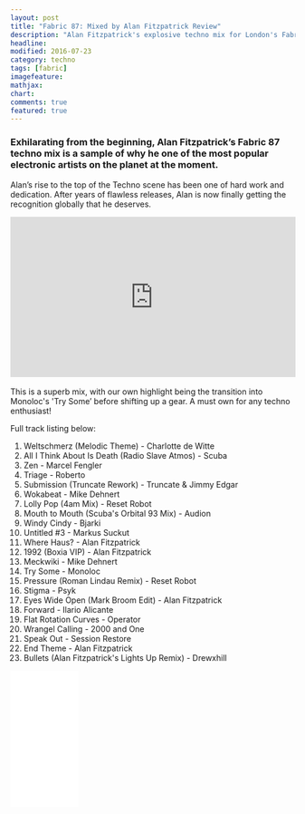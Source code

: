 ```yaml
---
layout: post
title: "Fabric 87: Mixed by Alan Fitzpatrick Review"
description: "Alan Fitzpatrick's explosive techno mix for London's Fabric nightclub"
headline: 
modified: 2016-07-23
category: techno
tags: [fabric]
imagefeature: 
mathjax: 
chart: 
comments: true
featured: true
---
```



### Exhilarating from the beginning, Alan Fitzpatrick’s Fabric 87 techno mix is a sample of why he one of the most popular electronic artists on the planet at the moment.


Alan’s rise to the top of the Techno scene has been one of hard work and dedication. After years of flawless releases, Alan is now finally getting the recognition globally that he deserves.


<style>.embed-container { position: relative; padding-bottom: 56.25%; height: 0; overflow: hidden; max-width: 100%; } .embed-container iframe, .embed-container object, .embed-container embed { position: absolute; top: 0; left: 0; width: 100%; height: 100%; }</style><div class='embed-container'><iframe src='https://www.youtube.com/embed/48-MxGisIYY' frameborder='0' allowfullscreen></iframe></div>


<br>
This is a superb mix, with our own highlight being the transition into Monoloc's 'Try Some’ before shifting up a gear. A must own for any techno enthusiast!

Full track listing below:

1. Weltschmerz (Melodic Theme) - Charlotte de Witte
2. All I Think About Is Death (Radio Slave Atmos) - Scuba
3. Zen - Marcel Fengler
4. Triage - Roberto
5. Submission (Truncate Rework) - Truncate & Jimmy Edgar
6. Wokabeat - Mike Dehnert
7. Lolly Pop (4am Mix) - Reset Robot
8. Mouth to Mouth (Scuba's Orbital 93 Mix) - Audion
9. Windy Cindy - Bjarki
10. Untitled #3 - Markus Suckut
11. Where Haus? - Alan Fitzpatrick
12. 1992 (Boxia VIP) - Alan Fitzpatrick
13. Meckwiki - Mike Dehnert
14. Try Some - Monoloc
15. Pressure (Roman Lindau Remix) - Reset Robot
16. Stigma - Psyk
17. Eyes Wide Open (Mark Broom Edit) - Alan Fitzpatrick
18. Forward - Ilario Alicante
19. Flat Rotation Curves - Operator
20. Wrangel Calling - 2000 and One
21. Speak Out - Session Restore
22. End Theme - Alan Fitzpatrick
23. Bullets (Alan Fitzpatrick's Lights Up Remix) - Drewxhill


<p>
<iframe style="width:120px;height:240px;" marginwidth="0" marginheight="0" scrolling="no" frameborder="0" src="//ws-eu.amazon-adsystem.com/widgets/q?ServiceVersion=20070822&OneJS=1&Operation=GetAdHtml&MarketPlace=GB&source=ac&ref=qf_sp_asin_til&ad_type=product_link&tracking_id=rechun02-21&marketplace=amazon&region=GB&placement=B01BXGUMS4&asins=B01BXGUMS4&linkId=&show_border=true&link_opens_in_new_window=true">
</iframe></p>